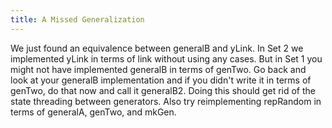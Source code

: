 ```yaml
---
title: A Missed Generalization
---
```


We just found an equivalence between generalB and yLink. In Set 2 we implemented
yLink in terms of link without using any cases. But in Set 1 you might not have
implemented generalB in terms of genTwo. Go back and look at your generalB
implementation and if you didn't write it in terms of genTwo, do that now and
call it generalB2. Doing this should get rid of the state threading between
generators. Also try reimplementing repRandom in terms of generalA, genTwo, and
mkGen.
